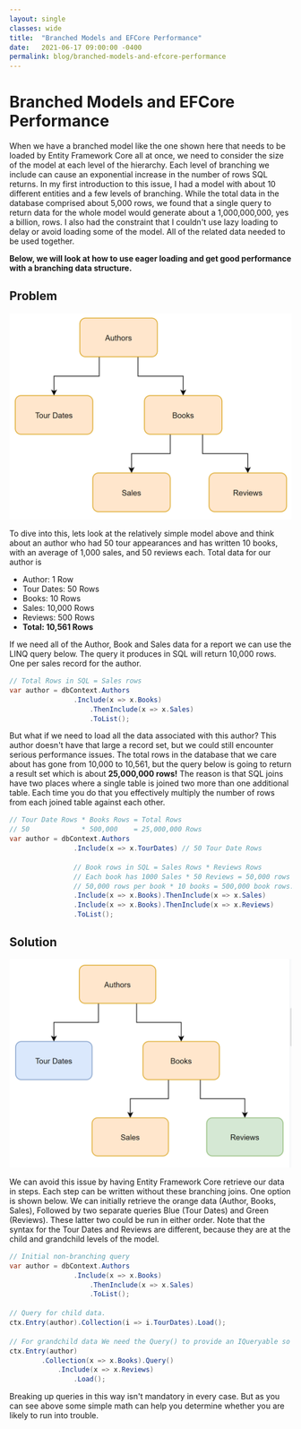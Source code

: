 ```yaml
---
layout: single
classes: wide
title:  "Branched Models and EFCore Performance"
date:   2021-06-17 09:00:00 -0400
permalink: blog/branched-models-and-efcore-performance
---
```


# Branched Models and EFCore Performance

When we have a branched model like the one shown here that needs to be loaded by Entity Framework Core all at once, we need to consider the size of the model at each level of the hierarchy. Each level of branching we include can cause an exponential increase in the number of rows SQL returns. In my first introduction to this issue, I had a model with about 10 different entities and a few levels of branching. While the total data in the database comprised about 5,000 rows, we found that a single query to return data for the whole model would generate about a 1,000,000,000, yes a billion, rows. I also had the constraint that I couldn't use lazy loading to delay or avoid loading some of the model. All of the related data needed to be used together.

**Below, we will look at how to use eager loading and get good performance with a branching data structure.**

## Problem

![](/images/2021/branched-models-efcore-performance/BranchedModel.png)

To dive into this, lets look at the relatively simple model above and think about an author who had 50 tour appearances and has written 10 books, with an average of 1,000 sales, and 50 reviews each. Total data for our author is 

* Author: 1 Row
* Tour Dates: 50 Rows
* Books: 10 Rows
* Sales: 10,000 Rows
* Reviews: 500 Rows
* **Total: 10,561 Rows**

If we need all of the Author, Book and Sales data for a report we can use the LINQ query below. The query it produces in SQL will return 10,000 rows. One per sales record for the author.

``` csharp
// Total Rows in SQL = Sales rows
var author = dbContext.Authors
                .Include(x => x.Books)
                    .ThenInclude(x => x.Sales) 
                    .ToList();
```

But what if we need to load all the data associated with this author? This author doesn't have that large a record set, but we could still encounter serious performance issues. The total rows in the database that we care about has gone from 10,000 to 10,561, but the query below is going to return a result set which is about **25,000,000 rows!**  The reason is that SQL joins have two places where a single table is joined two more than one additional table. Each time you do that you effectively multiply the number of rows from each joined table against each other. 

``` csharp
// Tour Date Rows * Books Rows = Total Rows
// 50             * 500,000    = 25,000,000 Rows     
var author = dbContext.Authors
                .Include(x => x.TourDates) // 50 Tour Date Rows
                
                // Book rows in SQL = Sales Rows * Reviews Rows
                // Each book has 1000 Sales * 50 Reviews = 50,000 rows per book
                // 50,000 rows per book * 10 books = 500,000 book rows.
                .Include(x => x.Books).ThenInclude(x => x.Sales)
                .Include(x => x.Books).ThenInclude(x => x.Reviews)
                .ToList();
```

## Solution

![](/images/2021/branched-models-efcore-performance/BranchedModelColored.png)

We can avoid this issue by having Entity Framework Core retrieve our data in steps. Each step can be written without these branching joins. One option is shown below. We can initially retrieve the orange data (Author, Books, Sales), Followed by two separate queries Blue (Tour Dates) and Green (Reviews). These latter two could be run in either order. Note that the syntax for the Tour Dates and Reviews are different, because they are at the child and grandchild levels of the model.


``` C#
// Initial non-branching query
var author = dbContext.Authors
                .Include(x => x.Books)
                    .ThenInclude(x => x.Sales) 
                    .ToList();

// Query for child data.
ctx.Entry(author).Collection(i => i.TourDates).Load();

// For grandchild data We need the Query() to provide an IQueryable so we can call Include()
ctx.Entry(author)
        .Collection(x => x.Books).Query() 
            .Include(x => x.Reviews)
                .Load();

```

Breaking up queries in this way isn't mandatory in every case. But as you can see above some simple math can help you determine whether you are likely to run into trouble.
